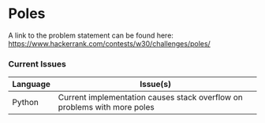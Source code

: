# Poles

A link to the problem statement can be found here:
https://www.hackerrank.com/contests/w30/challenges/poles/

### Current Issues
| Language | Issue(s) |
| -------  | -------- |
| Python   | Current implementation causes stack overflow on problems with more poles |
